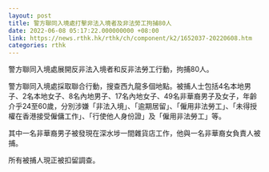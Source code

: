 ```yaml
---
layout: post
title: 警方聯同入境處打擊非法入境者及非法勞工拘捕80人
date: 2022-06-08 05:17:22.000000000 +08:00
link: https://news.rthk.hk/rthk/ch/component/k2/1652037-20220608.htm
categories: rthk
---
```


警方聯同入境處展開反非法入境者和反非法勞工行動，拘捕80人。

警方聯同入境處採取聯合行動，搜查西九龍多個地點。被捕人士包括4名本地男子、2名本地女子、8名內地男子、17名內地女子、49名非華裔男子及女子，年齡介乎24至60歲，分別涉嫌「非法入境」、「逾期居留」、「僱用非法勞工」、「未得授權在香港接受僱傭工作」、「行使他人身份證」及「僱用非法勞工」等。

其中一名非華裔男子被發現在深水埗一間雜貨店工作，他與一名非華裔女負責人被捕。

所有被捕人現正被扣留調查。
